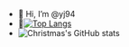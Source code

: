 - 👋 Hi, I’m @yj94
- 💖[![Top Langs](https://github-readme-stats.vercel.app/api/top-langs/?username=yj94)](https://github.com/Christmas/github-readme-stats)
- ![Christmas's GitHub stats](https://github-readme-stats.vercel.app/api?username=yj94&show_icons=true&theme=tokyonight)

<!---
yj94/yj94 is a ✨ special ✨ repository because its `README.md` (this file) appears on your GitHub profile.
You can click the Preview link to take a look at your changes.
--->
